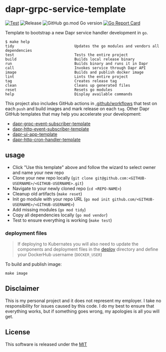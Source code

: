 # dapr-grpc-service-template

[![Test](https://github.com/mchmarny/dapr-grpc-service-template/workflows/Test/badge.svg)](https://github.com/mchmarny/dapr-grpc-service-template/actions?query=workflow%3ATest) ![Release](https://github.com/mchmarny/dapr-grpc-service-template/workflows/Release/badge.svg?query=workflow%3ARelease) ![GitHub go.mod Go version](https://img.shields.io/github/go-mod/go-version/mchmarny/dapr-grpc-service-template) [![Go Report Card](https://goreportcard.com/badge/github.com/mchmarny/dapr-grpc-service-template)](https://goreportcard.com/report/github.com/mchmarny/dapr-grpc-service-template)

Template to bootstrap a new Dapr service handler development in `go`. 

```shell
$ make help
tidy                           Updates the go modules and vendors all dependencies
test                           Tests the entire project
build                          Builds local release binary
run                            Builds binary and runs it in Dapr
call                           Invokes service through Dapr API
image                          Builds and publish docker image
lint                           Lints the entire project
tag                            Creates release tag
clean                          Cleans up generated files
reset                          Resets go modules
help                           Display available commands
```

This project also includes GitHub actions in [.github/workflows](.github/workflows) that test on each `push` and build images and mark release on each `tag`. Other Dapr GitHub templates that may help you accelerate your development:
	
* [dapr-grpc-event-subscriber-template](https://github.com/mchmarny/dapr-grpc-event-subscriber-template)
* [dapr-http-event-subscriber-template](https://github.com/mchmarny/dapr-event-subscriber-template)
* [dapr-ui-app-template](https://github.com/mchmarny/dapr-ui-app-template)
* [dapr-http-cron-handler-template](https://github.com/mchmarny/dapr-http-cron-handler-template)

## usage 

* Click "Use this template" above and follow the wizard to select owner and name your new repo
* Clone your new repo locally (`git clone git@github.com:<GITHUB-USERNAME>/<GITHUB-USERNAME>.git`)
* Navigate to your newly cloned repo (`cd <REPO-NAME>`)
* Cleanup old artifacts (`make reset`)
* Init go module with your repo URL (`go mod init github.com/<GITHUB-USERNAME>/<GITHUB-USERNAME>`)
* Add missing modules (`go mod tidy`)
* Copy all dependencies locally (`go mod vendor`)
* Test to ensure everything is working (`make test`)

### deployment files

> If deploying to Kubernates you will also need to update the components and deployment files in the [deploy](deploy) directory and define your DockerHub username (`DOCKER_USER`)

To build and publish image:

```shell
make image
```

## Disclaimer

This is my personal project and it does not represent my employer. I take no responsibility for issues caused by this code. I do my best to ensure that everything works, but if something goes wrong, my apologies is all you will get.

## License

This software is released under the [MIT](./LICENSE)
